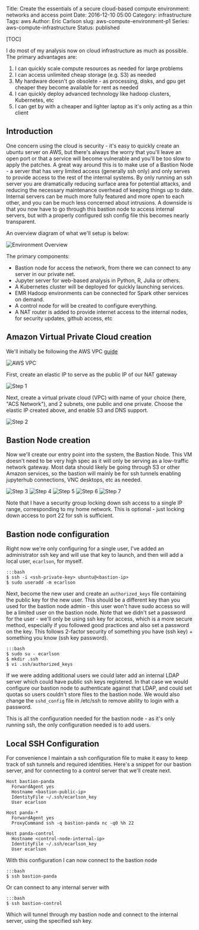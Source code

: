 Title: Create the essentials of a secure cloud-based compute environment: networks and access point 
Date: 2016-12-10 05:00
Category: infrastructure
Tags: aws
Author: Eric Carlson
slug: aws-compute-environment-p1
Series: aws-compute-infrastructure
Status: published

[TOC]

I do most of my analysis now on cloud infrastructure as much as possible.  The primary advantages
are:

1. I can quickly scale compute resources as needed for large problems
2. I can access unlimited cheap storage (e.g. S3) as needed
3. My hardware doesn't go obsolete - as processing, disks, and gpu get cheaper they become available for rent as needed
4. I can quickly deploy advanced technology like hadoop clusters, Kubernetes, etc
5. I can get by with a cheaper and lighter laptop as it's only acting as a thin client

## Introduction

One concern using the cloud is security - it's easy to quickly create an ubuntu server on AWS, but
there's always the worry that you'll leave an open port or that a service will become vulnerable
and you'll be too slow to apply the patches.  A great way around this is to make use of a Bastion
Node - a server that has very limited access (generally ssh only) and only serves to provide
access to the rest of the internal systems.  By only running an ssh server you are dramatically
reducing surface area for potential attacks, and reducing the necessary maintenance overhead
of keeping things up to date.  Internal servers can be much more fully featured and more open to
each other, and you can be much less concerned about intrusions.  A downside is that you now
have to go through this bastion node to access internal servers, but with a properly configured
ssh config file this becomes nearly transparent.
 
An overview diagram of what we'll setup is below:

![Environment Overview]({filename}/images/161210_setup_of_aws_compute_environment/environment_overview.png)

The primary components:

* Bastion node for access the network, from there we can connect to any server in our private net.  
* Jupyter server for web-based analysis in Python, R, Julia or others.
* A Kubernetes cluster will be deployed for quickly launching services. 
* EMR Hadoop environments can be connected for Spark other services on demand.  
* A control node for will be created to configure everything. 
* A NAT router is added to provide internet access to the internal nodes, for security updates, github access, etc
 
## Amazon Virtual Private Cloud creation
 
We'll initially be following the AWS VPC [guide](http://docs.aws.amazon.com/AmazonVPC/latest/UserGuide/VPC_Scenario2.html)
 
![AWS VPC]({filename}/images/161210_setup_of_aws_compute_environment/nat-gateway-diagram.png)

First, create an elastic IP to serve as the public IP of our NAT gateway

![Step 1]({filename}/images/161210_setup_of_aws_compute_environment/net-step-01.png)

Next, create a virtual private cloud (VPC) with name of your choice (here, "ACS Network"), and
2 subnets, one public and one private.  Choose the elastic IP created above, and enable S3 and
DNS support.

![Step 2]({filename}/images/161210_setup_of_aws_compute_environment/net-step-02.png)

## Bastion Node creation

Now we'll create our entry point into the system, the Bastion Node.  This VM doesn't need to be
very high spec as it will only be serving as a low-traffic network gateway.  Most data should
likely be going through S3 or other Amazon services, so the bastion will mainly be for ssh tunnels
enabling jupyterhub connections, VNC desktops, etc as needed.  

![Step 3]({filename}/images/161210_setup_of_aws_compute_environment/net-step-03.png)
![Step 4]({filename}/images/161210_setup_of_aws_compute_environment/net-step-04.png)
![Step 5]({filename}/images/161210_setup_of_aws_compute_environment/net-step-05.png)
![Step 6]({filename}/images/161210_setup_of_aws_compute_environment/net-step-06.png)
![Step 7]({filename}/images/161210_setup_of_aws_compute_environment/net-step-07.png)

Note that I have a security group locking down ssh access to a single IP range, corresponding
to my home network.  This is optional - just locking down access to port 22 for ssh is sufficient.

## Bastion node configuration

Right now we're only configuring for a single user, I've added an administrator ssh key and will use 
that key to launch, and then will add a local user, `ecarlson`, for myself.
  
	:::bash
	$ ssh -i <ssh-private-key> ubuntu@<bastion-ip>
	$ sudo useradd -m ecarlson
	
Next, become the new user and create an `authorized_keys` file containing the public key for the
new user.  This should be a different key than you used for the bastion node admin - this user
won't have sudo access so will be a limited user on the bastion node.  Note that we didn't set a 
password for the user - we'll only be using ssh key for access, which is a more secure method, 
especially if you followed good practices and also set a password on the key.  This follows 2-factor
security of something you have (ssh key) + something you know (ssh key password).
	
	:::bash
	$ sudo su - ecarlson
	$ mkdir .ssh
	$ vi .ssh/authorized_keys

If we were adding additional users we could later add an internal LDAP server
which could have public ssh keys registered.  In that case we would configure our bastion node
to authenticate against that LDAP, and could set quotas so users couldn't store files to the
bastion node.  We would also change the `sshd_config` file in /etc/ssh to remove ability to 
login with a password.

This is all the configuration needed for the bastion node - as it's only running ssh, the only 
configuration needed is to add users.  

## Local SSH Configuration

For convenience I maintain a ssh configuration file to make it easy to keep track of ssh tunnels
and required identities.  Here's a snippet for our bastion server, and for connecting to a control
server that we'll create next.

	Host bastion-panda
	  ForwardAgent yes
	  Hostname <bastion-public-ip>
	  IdentityFile ~/.ssh/ecarlson_key
	  User ecarlson
	
	Host panda-*
	  ForwardAgent yes
	  ProxyCommand ssh -q bastion-panda nc -q0 %h 22
	
	Host panda-control
	  Hostname <control-node-internal-ip>
	  IdentityFile ~/.ssh/ecarlson_key
	  User ecarlson
	  
With this configuration I can now connect to the bastion node

	:::bash
	$ ssh bastion-panda
	
Or can connect to any internal server with

	:::bash
	$ ssh bastion-control
	 
Which will tunnel through my bastion node and connect to the internal server, using the specified
ssh key.